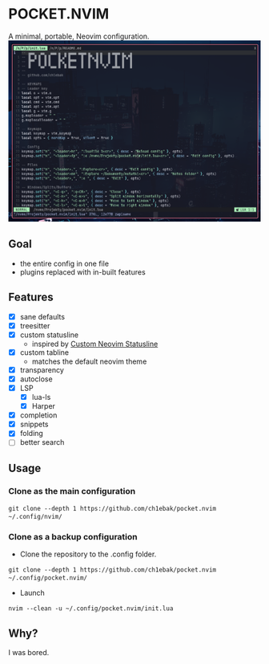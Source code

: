 # POCKET.NVIM
A minimal, portable, Neovim configuration.
![](https://raw.githubusercontent.com/ch1ebak/pocket.nvim/refs/heads/main/screenshots/pocketnvim.png)


## Goal
- the entire config in one file
- plugins replaced with in-built features


## Features
- [x] sane defaults
- [x] treesitter
- [x] custom statusline
    - inspired by [Custom Neovim Statusline](https://nuxsh.is-a.dev/blog/custom-nvim-statusline.html)
- [x] custom tabline
    - matches the default neovim theme
- [x] transparency
- [X] autoclose
- [x] LSP
    - [x] lua-ls
    - [x] Harper
- [X] completion
- [X] snippets
- [x] folding
- [ ] better search

## Usage

### Clone as the main configuration
```
git clone --depth 1 https://github.com/ch1ebak/pocket.nvim ~/.config/nvim/
```

### Clone as a backup configuration
- Clone the repository to the .config folder.
```
git clone --depth 1 https://github.com/ch1ebak/pocket.nvim ~/.config/pocket.nvim/
```
- Launch
```
nvim --clean -u ~/.config/pocket.nvim/init.lua
```


## Why?
I was bored.
